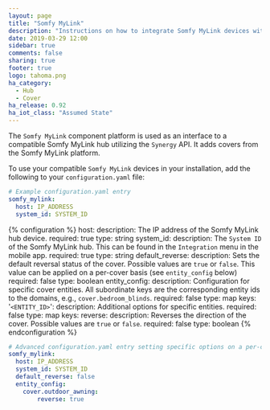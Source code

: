 ```yaml
---
layout: page
title: "Somfy MyLink"
description: "Instructions on how to integrate Somfy MyLink devices with Home Assistant."
date: 2019-03-29 12:00
sidebar: true
comments: false
sharing: true
footer: true
logo: tahoma.png
ha_category:
  - Hub
  - Cover
ha_release: 0.92
ha_iot_class: "Assumed State"
---
```


The `Somfy MyLink` component platform is used as an interface to a compatible Somfy MyLink hub utilizing the `Synergy` API. It adds covers from the Somfy MyLink platform.

To use your compatible `Somfy MyLink` devices in your installation, add the following to your `configuration.yaml` file:

```yaml
# Example configuration.yaml entry
somfy_mylink:
  host: IP_ADDRESS
  system_id: SYSTEM_ID
```

{% configuration %}
host:
  description: The IP address of the Somfy MyLink hub device.
  required: true
  type: string
system_id:
  description: The `System ID` of the Somfy MyLink hub. This can be found in the `Integration` menu in the mobile app.
  required: true
  type: string
default_reverse:
  description: Sets the default reversal status of the cover. Possible values are `true` or `false`. This value can be applied on a per-cover basis (see `entity_config` below)
  required: false
  type: boolean
entity_config:
  description: Configuration for specific cover entities. All subordinate keys are the corresponding entity ids to the domains, e.g., `cover.bedroom_blinds`.
  required: false
  type: map
  keys:
    '`<ENTITY_ID>`':
      description: Additional options for specific entities.
      required: false
      type: map
      keys:
        reverse:
          description: Reverses the direction of the cover. Possible values are `true` or `false`.
          required: false
          type: boolean
{% endconfiguration %}

```yaml
# Advanced configuration.yaml entry setting specific options on a per-cover basis
somfy_mylink:
  host: IP_ADDRESS
  system_id: SYSTEM_ID
  default_reverse: false
  entity_config:
    cover.outdoor_awning:
        reverse: true
```
